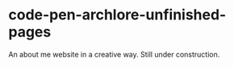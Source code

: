 # code-pen-archlore-unfinished-pages
An about me website in a creative way. Still under construction.
